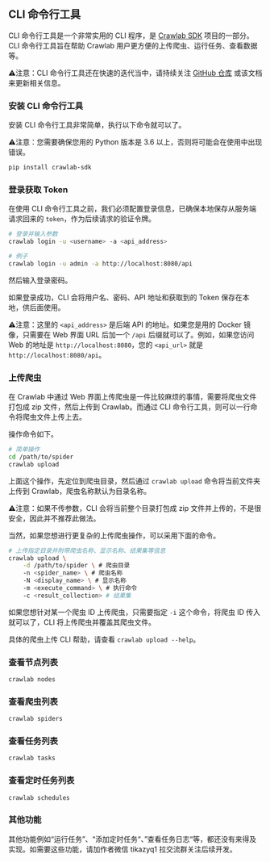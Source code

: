 ## CLI 命令行工具

CLI 命令行工具是一个非常实用的 CLI 程序，是 [Crawlab SDK](https://github.com/crawlab-team/crawlab-sdk) 项目的一部分。CLI 命令行工具旨在帮助 Crawlab 用户更方便的上传爬虫、运行任务、查看数据等。

⚠️注意：CLI 命令行工具还在快速的迭代当中，请持续关注 [GitHub 仓库](https://github.com/crawlab-team/crawlab-sdk) 或该文档来更新相关信息。

### 安装 CLI 命令行工具

安装 CLI 命令行工具非常简单，执行以下命令就可以了。

⚠️注意：您需要确保您用的 Python 版本是 3.6 以上，否则将可能会在使用中出现错误。

```bash
pip install crawlab-sdk
```

### 登录获取 Token

在使用 CLI 命令行工具之前，我们必须配置登录信息，已确保本地保存从服务端请求回来的 `token`，作为后续请求的验证令牌。

```bash
# 登录并输入参数
crawlab login -u <username> -a <api_address>

# 例子
crawlab login -u admin -a http://localhost:8080/api
```

然后输入登录密码。

如果登录成功，CLI 会将用户名、密码、API 地址和获取到的 Token 保存在本地，供后面使用。

⚠️注意：这里的 `<api_address>` 是后端 API 的地址。如果您是用的 Docker 镜像，只需要在 Web 界面 URL 后加一个 `/api` 后缀就可以了。例如，如果您访问 Web 的地址是 `http://localhost:8080`，您的 `<api_url>` 就是 `http://localhost:8080/api`。

### 上传爬虫

在 Crawlab 中通过 Web 界面上传爬虫是一件比较麻烦的事情，需要将爬虫文件打包成 zip 文件，然后上传到 Crawlab。而通过 CLI 命令行工具，则可以一行命令将爬虫文件上传上去。

操作命令如下。

```bash
# 简单操作
cd /path/to/spider
crawlab upload
```

上面这个操作，先定位到爬虫目录，然后通过 `crawlab upload` 命令将当前文件夹上传到 Crawlab，爬虫名称默认为目录名称。

⚠️注意：如果不传参数，CLI 会将当前整个目录打包成 zip 文件并上传的，不是很安全，因此并不推荐此做法。

当然，如果您想进行更复杂的上传爬虫操作，可以采用下面的命令。

```bash
# 上传指定目录并附带爬虫名称、显示名称、结果集等信息
crawlab upload \
    -d /path/to/spider \ # 爬虫目录
    -n <spider_name> \ # 爬虫名称
    -N <display_name> \ # 显示名称
    -m <execute_command> \ # 执行命令
    -c <result_collection> # 结果集
```

如果您想针对某一个爬虫 ID 上传爬虫，只需要指定 `-i` 这个命令，将爬虫 ID 传入就可以了，CLI 将上传爬虫并覆盖其爬虫文件。

具体的爬虫上传 CLI 帮助，请查看 `crawlab upload --help`。

### 查看节点列表

```bash
crawlab nodes
```

### 查看爬虫列表

```bash
crawlab spiders
```

### 查看任务列表

```bash
crawlab tasks
```

### 查看定时任务列表

```bash
crawlab schedules
```

### 其他功能

其他功能例如“运行任务”、“添加定时任务“、”查看任务日志“等，都还没有来得及实现。如需要这些功能，请加作者微信 tikazyq1 拉交流群关注后续开发。